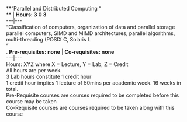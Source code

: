 **“Parallel and Distributed Computing “  
** | **Hours: 3 0 3**  
---|---  
“Classification of computers, organization of data and parallel storage parallel computers, SIMD and MIMD architectures, parallel algorithms, multi-threading (POSIX C, Solaris L  
“  
.
**Pre-requisites: none** | **Co-requisites: none**  
---|---  
Hours: XYZ where X = Lecture, Y = Lab, Z = Credit  
All hours are per week.  
3 Lab hours constitute 1 credit hour  
1 credit hour implies 1 lecture of 50mins per academic week. 16 weeks in total.  
Pre-Requisite courses are courses required to be completed before this course may be taken  
Co-Requisite courses are courses required to be taken along with this course

